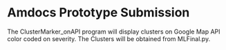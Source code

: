 # Amdocs Prototype Submission
The ClusterMarker_onAPI program will display clusters on Google Map API color coded on severity. The Clusters will be obtained from MLFinal.py.
